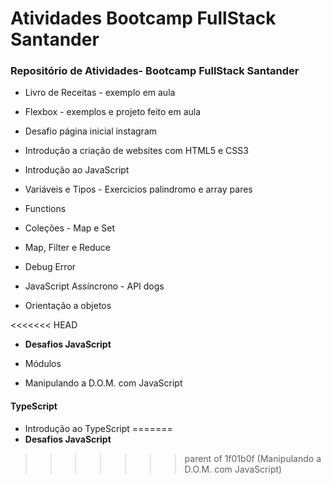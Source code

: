# Atividades Bootcamp FullStack Santander

### Repositório de Atividades- Bootcamp FullStack Santander

- Livro de Receitas - exemplo em aula

- Flexbox - exemplos e projeto feito em aula

- Desafio página inicial instagram

- Introdução a criação de websites com HTML5 e CSS3

- Introdução ao JavaScript

- Variáveis e Tipos - Exercicios palindromo e array pares

- Functions

- Coleções - Map e Set

- Map, Filter e Reduce

- Debug Error

- JavaScript Assíncrono - API dogs

- Orientação a objetos

<<<<<<< HEAD
- **Desafios JavaScript**

- Módulos

- Manipulando a D.O.M. com JavaScript

#### TypeScript

- Introdução ao TypeScript
=======
- **Desafios JavaScript**
>>>>>>> parent of 1f01b0f (Manipulando a D.O.M. com JavaScript)
